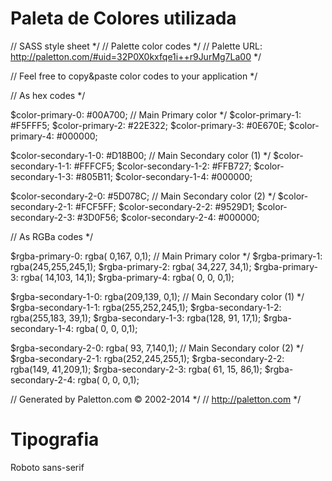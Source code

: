 # Paleta de Colores utilizada
// SASS style sheet */
// Palette color codes */
// Palette URL: http://paletton.com/#uid=32P0X0kxfqe1i++r9JurMg7La00 */

// Feel free to copy&paste color codes to your application */


// As hex codes */

$color-primary-0: #00A700;	// Main Primary color */
$color-primary-1: #F5FFF5;
$color-primary-2: #22E322;
$color-primary-3: #0E670E;
$color-primary-4: #000000;

$color-secondary-1-0: #D18B00;	// Main Secondary color (1) */
$color-secondary-1-1: #FFFCF5;
$color-secondary-1-2: #FFB727;
$color-secondary-1-3: #805B11;
$color-secondary-1-4: #000000;

$color-secondary-2-0: #5D078C;	// Main Secondary color (2) */
$color-secondary-2-1: #FCF5FF;
$color-secondary-2-2: #9529D1;
$color-secondary-2-3: #3D0F56;
$color-secondary-2-4: #000000;



// As RGBa codes */

$rgba-primary-0: rgba(  0,167,  0,1);	// Main Primary color */
$rgba-primary-1: rgba(245,255,245,1);
$rgba-primary-2: rgba( 34,227, 34,1);
$rgba-primary-3: rgba( 14,103, 14,1);
$rgba-primary-4: rgba(  0,  0,  0,1);

$rgba-secondary-1-0: rgba(209,139,  0,1);	// Main Secondary color (1) */
$rgba-secondary-1-1: rgba(255,252,245,1);
$rgba-secondary-1-2: rgba(255,183, 39,1);
$rgba-secondary-1-3: rgba(128, 91, 17,1);
$rgba-secondary-1-4: rgba(  0,  0,  0,1);

$rgba-secondary-2-0: rgba( 93,  7,140,1);	// Main Secondary color (2) */
$rgba-secondary-2-1: rgba(252,245,255,1);
$rgba-secondary-2-2: rgba(149, 41,209,1);
$rgba-secondary-2-3: rgba( 61, 15, 86,1);
$rgba-secondary-2-4: rgba(  0,  0,  0,1);



// Generated by Paletton.com © 2002-2014 */
// http://paletton.com */
# Tipografia
Roboto
sans-serif